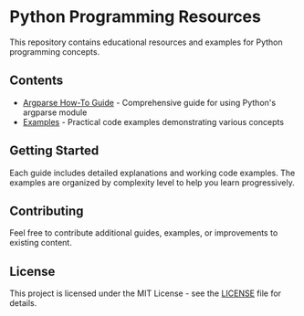 # Python Programming Resources

This repository contains educational resources and examples for Python programming concepts.

## Contents

- [Argparse How-To Guide](argparse_guide.md) - Comprehensive guide for using Python's argparse module
- [Examples](examples/) - Practical code examples demonstrating various concepts

## Getting Started

Each guide includes detailed explanations and working code examples. The examples are organized by complexity level to help you learn progressively.

## Contributing

Feel free to contribute additional guides, examples, or improvements to existing content.

## License

This project is licensed under the MIT License - see the [LICENSE](LICENSE) file for details.